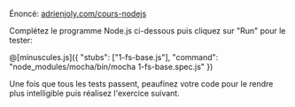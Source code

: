 <!-- Code source: [GitHub](https://github.com/adrienjoly/cours-nodejs-techio-3). -->

Énoncé: [adrienjoly.com/cours-nodejs](https://adrienjoly.com/cours-nodejs/03-fs)

Complétez le programme Node.js ci-dessous puis cliquez sur "Run" pour le tester:

@[minuscules.js]({
  "stubs": ["1-fs-base.js"],
  "command": "node_modules/mocha/bin/mocha 1-fs-base.spec.js"
})

Une fois que tous les tests passent, peaufinez votre code pour le rendre plus intelligible puis réalisez l'exercice suivant.
